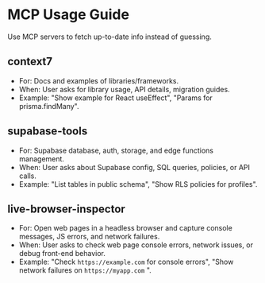 # MCP Usage Guide

Use MCP servers to fetch up-to-date info instead of guessing.

## context7
- For: Docs and examples of libraries/frameworks.
- When: User asks for library usage, API details, migration guides.
- Example: "Show example for React useEffect", "Params for prisma.findMany".

## supabase-tools
- For: Supabase database, auth, storage, and edge functions management.
- When: User asks about Supabase config, SQL queries, policies, or API calls.
- Example: "List tables in public schema", "Show RLS policies for profiles".

## live-browser-inspector
- For: Open web pages in a headless browser and capture console messages, JS errors, and network failures.
- When: User asks to check web page console errors, network issues, or debug front-end behavior.
- Example: "Check `https://example.com`  for console errors", "Show network failures on `https://myapp.com` ".